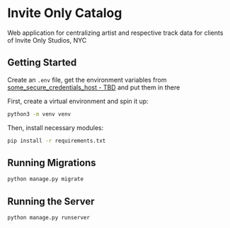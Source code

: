 # Invite Only Catalog

Web application for centralizing artist and respective track data for clients of Invite Only Studios, NYC

## Getting Started

Create an `.env` file, get the environment variables from [some_secure_credentials_host - TBD](#) and put them in there

First, create a virtual environment and spin it up:

```bash
python3 -m venv venv
```

Then, install necessary modules:

```bash
pip install -r requirements.txt
```

## Running Migrations

```bash
python manage.py migrate
```

## Running the Server

```bash
python manage.py runserver
```
